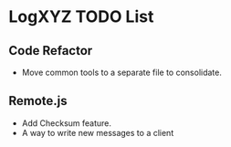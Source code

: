 # LogXYZ TODO List

## Code Refactor
* Move common tools to a separate file to consolidate.

## Remote.js
* Add Checksum feature.
* A way to write new messages to a client
